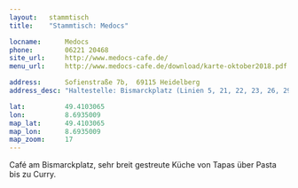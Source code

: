 ```yaml
---
layout:   stammtisch
title:    "Stammtisch: Medocs"

locname:      Medocs
phone:        06221 20468
site_url:     http://www.medocs-cafe.de/
menu_url:     http://www.medocs-cafe.de/download/karte-oktober2018.pdf

address:      Sofienstraße 7b,  69115 Heidelberg
address_desc: "Haltestelle: Bismarckplatz (Linien 5, 21, 22, 23, 26, 29, 31, 32, 33, 34, 35, 39, 720, 735, 752, 754, 755, 1004 und 1007)"

lat:          49.4103065
lon:          8.6935009
map_lat:      49.4103065
map_lon:      8.6935009
map_zoom:     17
---
```

Café am Bismarckplatz, sehr breit gestreute Küche von Tapas über Pasta bis zu
Curry.
